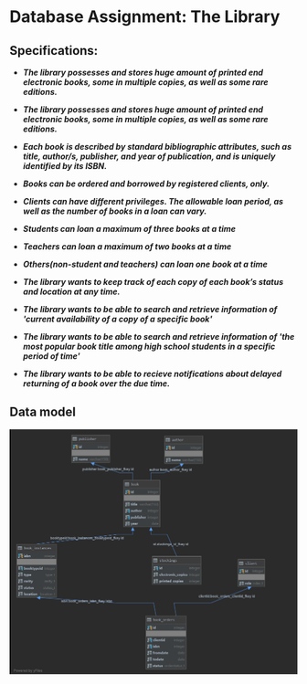 # Database Assignment: The Library

## Specifications:
- **_The library possesses and stores huge amount of printed end electronic books, some in multiple copies, as well
as some rare editions._**

- **_The library possesses and stores huge amount of printed end electronic books, some in multiple copies, as well as some rare editions._**
  
- **_Each book is described by standard bibliographic attributes, such as title, author/s, publisher, and year of
publication, and is uniquely identified by its ISBN._**

- **_Books can be ordered and borrowed by registered clients, only._**
  
- **_Clients can have different privileges.
The allowable loan period, as well as the number of books in a loan can vary._**
- **_Students can loan a maximum of three books at a time_**
- **_Teachers can loan a maximum of two books at a time_**
- **_Others(non-student and teachers) can loan one book at a time_**
- **_The library wants to keep track of each copy of each book’s status and location at any time._**
- **_The library wants to be able to search and retrieve information of 'current availability of a copy of a specific book'_**
- **_The library wants to be able to search and retrieve information of 'the most popular book title among high school students in a specific period of time'_**

- **_The library wants to be able to recieve notifications about delayed returning of a book over the due time._**

## Data model
![](/public.PNG)
